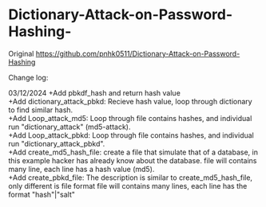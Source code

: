 # Dictionary-Attack-on-Password-Hashing-

Original https://github.com/pnhk0511/Dictionary-Attack-on-Password-Hashing

Change log:

03/12/2024
+Add pbkdf_hash and return hash value\
+Add dictionary_attack_pbkd: Recieve hash value, loop through dictionary to find similar hash.\
+Add Loop_attack_md5: Loop through file contains hashes, and individual run "dictionary_attack" (md5-attack).\
+Add Loop_attack_pbkd: Loop through file contains hashes, and individual run "dictionary_attack_pbkd".\
+Add create_md5_hash_file: create a file that simulate that of a database, in this example hacker has already know about the database.
file will contains many line, each line has a hash value (md5).\
+Add create_pbkd_file: The description is similar to create_md5_hash_file, only different is file format
file will contains many lines, each line has the format "hash"|"salt"